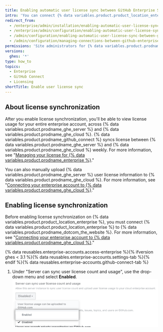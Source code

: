 ```yaml
---
title: Enabling automatic user license sync between GitHub Enterprise Server and GitHub Enterprise Cloud
intro: 'You can connect {% data variables.product.product_location_enterprise %} to {% data variables.product.prodname_ghe_cloud %} and allow {% data variables.product.prodname_ghe_server %} to upload user license information to your enterprise account on {% data variables.product.prodname_dotcom_the_website %}.'
redirect_from:
  - /enterprise/admin/installation/enabling-automatic-user-license-sync-between-github-enterprise-server-and-github-enterprise-cloud
  - /enterprise/admin/configuration/enabling-automatic-user-license-sync-between-github-enterprise-server-and-github-enterprise-cloud
  - /admin/configuration/enabling-automatic-user-license-sync-between-github-enterprise-server-and-github-enterprise-cloud
  - /admin/configuration/managing-connections-between-github-enterprise-server-and-github-enterprise-cloud/enabling-automatic-user-license-sync-between-github-enterprise-server-and-github-enterprise-cloud
permissions: 'Site administrators for {% data variables.product.prodname_ghe_server %} who are also owners of the connected {% data variables.product.prodname_ghe_cloud %} organization or enterprise account can enable automatic user license synchronization.'
versions:
  ghes: '*'
type: how_to
topics:
  - Enterprise
  - GitHub Connect
  - Licensing
shortTitle: Enable user license sync
---
```


## About license synchronization

After you enable license synchronization, you'll be able to view license usage for your entire enterprise account, across {% data variables.product.prodname_ghe_server %} and {% data variables.product.prodname_ghe_cloud %}. {% data variables.product.prodname_github_connect %} syncs license between {% data variables.product.prodname_ghe_server %} and {% data variables.product.prodname_ghe_cloud %} weekly. For more information, see "[Managing your license for {% data variables.product.prodname_enterprise %}](/billing/managing-your-license-for-github-enterprise)."

You can also manually upload {% data variables.product.prodname_ghe_server %} user license information to {% data variables.product.prodname_ghe_cloud %}. For more information, see "[Connecting your enterprise account to {% data variables.product.prodname_ghe_cloud %}](/admin/configuration/managing-connections-between-your-enterprise-accounts/connecting-your-enterprise-account-to-github-enterprise-cloud)."

## Enabling license synchronization

Before enabling license synchronization on {% data variables.product.product_location_enterprise %}, you must connect {% data variables.product.product_location_enterprise %} to {% data variables.product.prodname_dotcom_the_website %}. For more information, see "[Connecting your enterprise account to {% data variables.product.prodname_ghe_cloud %}](/admin/configuration/managing-connections-between-your-enterprise-accounts/connecting-your-enterprise-account-to-github-enterprise-cloud)."

{% data reusables.enterprise-accounts.access-enterprise %}{% ifversion ghes < 3.1 %}{% data reusables.enterprise-accounts.settings-tab %}{% endif %}{% data reusables.enterprise-accounts.github-connect-tab %}
1. Under "Server can sync user license count and usage", use the drop-down menu and select **Enabled**. ![Drop-down menu to enable automatic user license sync](/assets/images/enterprise/site-admin-settings/enable-user-license-drop-down.png)
